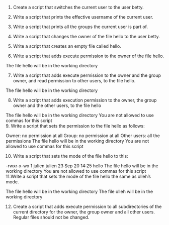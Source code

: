 1. Create a script that switches the current user to the user betty.  

2. Write a script that prints the effective username of the current user.  

3. Write a script that prints all the groups the current user is part of.  

4. Write a script that changes the owner of the file hello to the user betty.  

5. Write a script that creates an empty file called hello.  

6. Write a script that adds execute permission to the owner of the file hello.

The file hello will be in the working directory  

7. Write a script that adds execute permission to the owner and the group owner, and read permission to other users, to the file hello.

The file hello will be in the working directory   

8. Write a script that adds execution permission to the owner, the group owner and the other users, to the file hello

The file hello will be in the working directory
You are not allowed to use commas for this script  
9. Write a script that sets the permission to the file hello as follows:

Owner: no permission at all
Group: no permission at all
Other users: all the permissions
The file hello will be in the working directory You are not allowed to use commas for this script  

10.  Write a script that sets the mode of the file hello to this:

-rwxr-x-wx 1 julien julien 23 Sep 20 14:25 hello
The file hello will be in the working directory
You are not allowed to use commas for this script  
11.Write a script that sets the mode of the file hello the same as olleh’s mode.

The file hello will be in the working directory
The file olleh will be in the working directory  

  
12. Create a script that adds execute permission to all subdirectories of the current directory for the owner, the group owner and all other users. Regular files should not be changed.  


